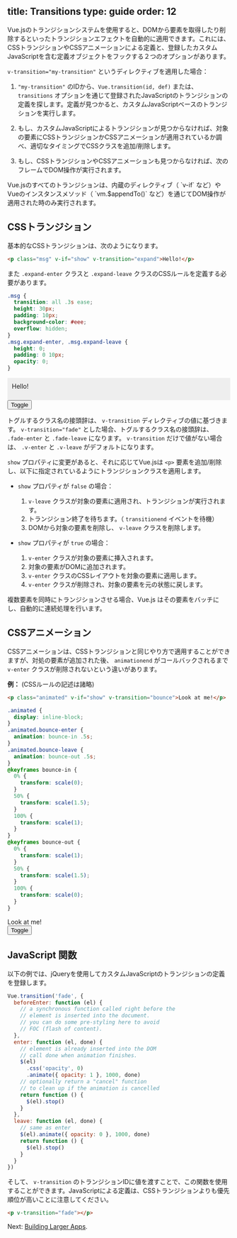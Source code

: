 title: Transitions
type: guide
order: 12
---

Vue.jsのトランジションシステムを使用すると、DOMから要素を取得したり削除するといったトランジションエフェクトを自動的に適用できます。これには、CSSトランジションやCSSアニメーションによる定義と、登録したカスタムJavaScriptを含む定義オブジェクトをフックする２つのオプションがあります。

`v-transition="my-transition"` というディレクティブを適用した場合：

1. `"my-transition"` のIDから、`Vue.transition(id, def)` または、`transitions` オプションを通じて登録されたJavaScriptのトランジションの定義を探します。定義が見つかると、カスタムJavaScriptベースのトランジションを実行します。

2. もし、カスタムJavaScriptによるトランジションが見つからなければ、対象の要素にCSSトランジションかCSSアニメーションが適用されているか調べ、適切なタイミングでCSSクラスを追加/削除します。

3. もし、CSSトランジションやCSSアニメーションも見つからなければ、次のフレームでDOM操作が実行されます。

<p class="tip">Vue.jsのすべてのトランジションは、内蔵のディレクティブ（ `v-if` など）や Vueのインスタンスメソッド（ `vm.$appendTo()` など）を通じてDOM操作が適用された時のみ実行されます。</p>

## CSSトランジション

基本的なCSSトランジションは、次のようになります。

``` html
<p class="msg" v-if="show" v-transition="expand">Hello!</p>
```

また `.expand-enter` クラスと `.expand-leave` クラスのCSSルールを定義する必要があります。

``` css
.msg {
  transition: all .3s ease;
  height: 30px;
  padding: 10px;
  background-color: #eee;
  overflow: hidden;
}
.msg.expand-enter, .msg.expand-leave {
  height: 0;
  padding: 0 10px;
  opacity: 0;
}
```

<div id="demo"><p class="msg" v-if="show" v-transition="expand">Hello!</p><button v-on="click: show = !show">Toggle</button></div>

<style>
.msg {
  transition: all .5s ease;
  height: 30px;
  background-color: #eee;
  overflow: hidden;
  padding: 10px;
  margin: 0 !important;
}
.msg.expand-enter, .msg.expand-leave {
  height: 0;
  padding: 0 10px;
  opacity: 0;
}
</style>

<script>
new Vue({
  el: '#demo',
  data: { show: true }
})
</script>

トグルするクラス名の接頭辞は、 `v-transition` ディレクティブの値に基づきます。 `v-transition="fade"` とした場合、トグルするクラス名の接頭辞は、 `.fade-enter` と `.fade-leave` になります。 `v-transition` だけで値がない場合は、 `.v-enter` と `.v-leave` がデフォルトになります。

`show` プロパティに変更があると、それに応じてVue.jsは `<p>` 要素を追加/削除し、以下に指定されているようにトランジションクラスを適用します。

- `show` プロパティが `false` の場合：
  1. `v-leave` クラスが対象の要素に適用され、トランジションが実行されます。
  2. トランジション終了を待ちます。（ `transitionend` イベントを待機）
  3. DOMから対象の要素を削除し、 `v-leave` クラスを削除します。

- `show` プロパティが `true` の場合：
  1. `v-enter` クラスが対象の要素に挿入されます。
  2. 対象の要素がDOMに追加されます。
  3. `v-enter` クラスのCSSレイアウトを対象の要素に適用します。
  4. `v-enter` クラスが削除され、対象の要素を元の状態に戻します。

<p class="tip">複数要素を同時にトランジションさせる場合、Vue.js はその要素をバッチにし、自動的に連続処理を行います。</p>

## CSSアニメーション

CSSアニメーションは、CSSトランジションと同じやり方で適用することができますが、対処の要素が追加された後、 `animationend` がコールバックされるまで `v-enter` クラスが削除されないという違いがあります。

**例：** (CSSルールの記述は諸略)

``` html
<p class="animated" v-if="show" v-transition="bounce">Look at me!</p>
```

``` css
.animated {
  display: inline-block;
}
.animated.bounce-enter {
  animation: bounce-in .5s;
}
.animated.bounce-leave {
  animation: bounce-out .5s;
}
@keyframes bounce-in {
  0% {
    transform: scale(0);
  }
  50% {
    transform: scale(1.5);
  }
  100% {
    transform: scale(1);
  }
}
@keyframes bounce-out {
  0% {
    transform: scale(1);
  }
  50% {
    transform: scale(1.5);
  }
  100% {
    transform: scale(0);
  }
}
```

<div id="anim" class="demo"><span class="animated" v-if="show" v-transition="bounce">Look at me!</span><br><button v-on="click: show = !show">Toggle</button></div>

<style>
  .animated {
    display: inline-block;
  }
  .animated.bounce-enter {
    -webkit-animation: bounce-in .5s;
    animation: bounce-in .5s;
  }
  .animated.bounce-leave {
    -webkit-animation: bounce-out .5s;
    animation: bounce-out .5s;
  }
  @keyframes bounce-in {
    0% {
      transform: scale(0);
      -webkit-transform: scale(0);
    }
    50% {
      transform: scale(1.5);
      -webkit-transform: scale(1.5);
    }
    100% {
      transform: scale(1);
      -webkit-transform: scale(1);
    }
  }
  @keyframes bounce-out {
    0% {
      transform: scale(1);
      -webkit-transform: scale(1);
    }
    50% {
      transform: scale(1.5);
      -webkit-transform: scale(1.5);
    }
    100% {
      transform: scale(0);
      -webkit-transform: scale(0);
    }
  }
  @-webkit-keyframes bounce-in {
    0% {
      -webkit-transform: scale(0);
    }
    50% {
      -webkit-transform: scale(1.5);
    }
    100% {
      -webkit-transform: scale(1);
    }
  }
  @-webkit-keyframes bounce-out {
    0% {
      -webkit-transform: scale(1);
    }
    50% {
      -webkit-transform: scale(1.5);
    }
    100% {
      -webkit-transform: scale(0);
    }
  }
</style>

<script>
new Vue({
  el: '#anim',
  data: { show: true }
})
</script>

## JavaScript 関数

以下の例では、jQueryを使用してカスタムJavaScriptのトランジションの定義を登録します。

``` js
Vue.transition('fade', {
  beforeEnter: function (el) {
    // a synchronous function called right before the
    // element is inserted into the document.
    // you can do some pre-styling here to avoid
    // FOC (flash of content).
  },
  enter: function (el, done) {
    // element is already inserted into the DOM
    // call done when animation finishes.
    $(el)
      .css('opacity', 0)
      .animate({ opacity: 1 }, 1000, done)
    // optionally return a "cancel" function
    // to clean up if the animation is cancelled
    return function () {
      $(el).stop()
    }
  },
  leave: function (el, done) {
    // same as enter
    $(el).animate({ opacity: 0 }, 1000, done)
    return function () {
      $(el).stop()
    }
  }
})
```

そして、 `v-transition` のトランジションIDに値を渡すことで、この関数を使用することができます。JavaScriptによる定義は、CSSトランジションよりも優先順位が高いことに注意してください。

``` html
<p v-transition="fade"></p>
```

Next: [Building Larger Apps](/guide/application.html).